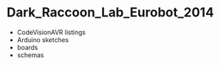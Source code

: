 Dark_Raccoon_Lab_Eurobot_2014
=============================

 - CodeVisionAVR listings
 - Arduino sketches
 - boards
 - schemas
